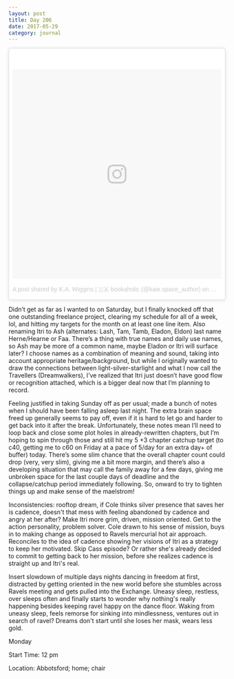 ```yaml
---
layout: post
title: Day 206
date: 2017-05-29
category: journal
---
```


<blockquote class="instagram-media" data-instgrm-version="7" style=" background:#FFF; border:0; border-radius:3px; box-shadow:0 0 1px 0 rgba(0,0,0,0.5),0 1px 10px 0 rgba(0,0,0,0.15); margin: 1px; max-width:658px; padding:0; width:99.375%; width:-webkit-calc(100% - 2px); width:calc(100% - 2px);"><div style="padding:8px;"> <div style=" background:#F8F8F8; line-height:0; margin-top:40px; padding:50.0% 0; text-align:center; width:100%;"> <div style=" background:url(data:image/png;base64,iVBORw0KGgoAAAANSUhEUgAAACwAAAAsCAMAAAApWqozAAAABGdBTUEAALGPC/xhBQAAAAFzUkdCAK7OHOkAAAAMUExURczMzPf399fX1+bm5mzY9AMAAADiSURBVDjLvZXbEsMgCES5/P8/t9FuRVCRmU73JWlzosgSIIZURCjo/ad+EQJJB4Hv8BFt+IDpQoCx1wjOSBFhh2XssxEIYn3ulI/6MNReE07UIWJEv8UEOWDS88LY97kqyTliJKKtuYBbruAyVh5wOHiXmpi5we58Ek028czwyuQdLKPG1Bkb4NnM+VeAnfHqn1k4+GPT6uGQcvu2h2OVuIf/gWUFyy8OWEpdyZSa3aVCqpVoVvzZZ2VTnn2wU8qzVjDDetO90GSy9mVLqtgYSy231MxrY6I2gGqjrTY0L8fxCxfCBbhWrsYYAAAAAElFTkSuQmCC); display:block; height:44px; margin:0 auto -44px; position:relative; top:-22px; width:44px;"></div></div><p style=" color:#c9c8cd; font-family:Arial,sans-serif; font-size:14px; line-height:17px; margin-bottom:0; margin-top:8px; overflow:hidden; padding:8px 0 7px; text-align:center; text-overflow:ellipsis; white-space:nowrap;"><a href="https://www.instagram.com/p/BTprMVjFgsS/" style=" color:#c9c8cd; font-family:Arial,sans-serif; font-size:14px; font-style:normal; font-weight:normal; line-height:17px; text-decoration:none;" target="_blank">A post shared by K.A. Wiggins | 🇨🇦 bookaholic (@kaie.space_author)</a> on <time style=" font-family:Arial,sans-serif; font-size:14px; line-height:17px;" datetime="2017-05-04T00:59:01+00:00">May 3, 2017 at 5:59pm PDT</time></p></div></blockquote>
<script async defer src="//platform.instagram.com/en_US/embeds.js"></script>

Didn’t get as far as I wanted to on Saturday, but I finally knocked off that one outstanding freelance project, clearing my schedule for all of a week, lol, and hitting my targets for the month on at least one line item. Also renaming Itri to Ash (alternates: Lash, Tam, Tamb, Eladon, Eldon) last name Herne/Hearne or Faa. There’s a thing with true names and daily use names, so Ash may be more of a common name, maybe Eladon or Itri will surface later? I choose names as a combination of meaning and sound, taking into account appropriate heritage/background, but while I originally wanted to draw the connections between light-silver-starlight and what I now call the Travellers (Dreamwalkers), I’ve realized that Itri just doesn’t have good flow or recognition attached, which is a bigger deal now that I’m planning to record.

Feeling justified in taking Sunday off as per usual; made a bunch of notes when I should have been falling asleep last night. The extra brain space freed up generally seems to pay off, even if it is hard to let go and harder to get back into it after the break. Unfortunately, these notes mean I’ll need to loop back and close some plot holes in already-rewritten chapters, but I’m hoping to spin through those and still hit my 5 +3 chapter catchup target (to c40, getting me to c60 on Friday at a pace of 5/day for an extra day+ of buffer) today. There’s some slim chance that the overall chapter count could drop (very, very slim), giving me a bit more margin, and there’s also a developing situation that may call the family away for a few days, giving me unbroken space for the last couple days of deadline and the collapse/catchup period immediately following. So, onward to try to tighten things up and make sense of the maelstrom!

Inconsistencies: rooftop dream, if Cole thinks silver presence that saves her is cadence, doesn't that mess with feeling abandoned by cadence and angry at her after?
Make Itri more grim, driven, mission oriented. Get to the action personality, problem solver. Cole drawn to his sense of mission, buys in to making change as opposed to Ravels mercurial hot air approach. Reconciles to the idea of cadence showing her visions of Itri as a strategy to keep her motivated. Skip Cass episode? Or rather she's already decided to commit to getting back to her mission, before she realizes cadence is straight up and Itri's real. 

Insert slowdown of multiple days nights dancing in freedom at first, distracted by getting oriented in the new world before she stumbles across Ravels meeting and gets pulled into the Exchange. Uneasy sleep, restless, over sleeps often and finally starts to wonder why nothing's really happening besides keeping ravel happy on the dance floor. Waking from uneasy sleep, feels remorse for sinking into mindlessness, ventures out in search of ravel? Dreams don't start until she loses her mask, wears less gold. 

Monday

Start Time: 12 pm

Location: Abbotsford; home; chair
